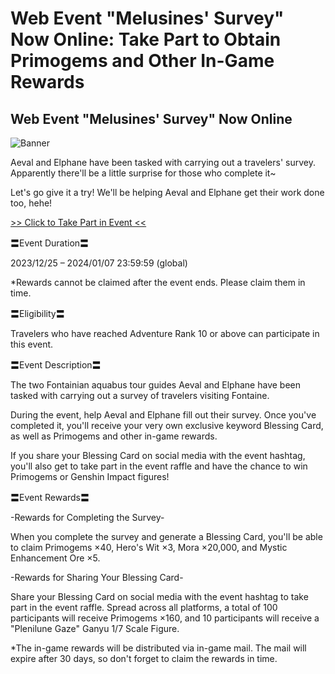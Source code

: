 # Web Event "Melusines' Survey" Now Online: Take Part to Obtain Primogems and Other In-Game Rewards
## Web Event "Melusines' Survey" Now Online
![Banner](https://sdk.hoyoverse.com/upload/ann/2023/12/18/898b7685188fa6f3d3b7f2805cb4bef5_5146745564361203740.png)

Aeval and Elphane have been tasked with carrying out a travelers' survey. Apparently there'll be a little surprise for those who complete it~

Let's go give it a try! We'll be helping Aeval and Elphane get their work done too, hehe!

[>> Click to Take Part in Event <<](https://act.hoyoverse.com/ys/event/e20231225melusine-questionnaire/index.html?game_biz=hk4e_global&sign_type=2&auth_appid=e20231225melusine&authkey_ver=1&utm_source=ingame&utm_medium=notice)

〓Event Duration〓

2023/12/25 – 2024/01/07 23:59:59 (global)

*Rewards cannot be claimed after the event ends. Please claim them in time.

〓Eligibility〓

Travelers who have reached Adventure Rank 10 or above can participate in this event.

〓Event Description〓

The two Fontainian aquabus tour guides Aeval and Elphane have been tasked with carrying out a survey of travelers visiting Fontaine.

During the event, help Aeval and Elphane fill out their survey. Once you've completed it, you'll receive your very own exclusive keyword Blessing Card, as well as Primogems and other in-game rewards.

If you share your Blessing Card on social media with the event hashtag, you'll also get to take part in the event raffle and have the chance to win Primogems or Genshin Impact figures!

〓Event Rewards〓

-Rewards for Completing the Survey-

When you complete the survey and generate a Blessing Card, you'll be able to claim Primogems ×40, Hero's Wit ×3, Mora ×20,000, and Mystic Enhancement Ore ×5.

-Rewards for Sharing Your Blessing Card-

Share your Blessing Card on social media with the event hashtag to take part in the event raffle. Spread across all platforms, a total of 100 participants will receive Primogems ×160, and 10 participants will receive a "Plenilune Gaze" Ganyu 1/7 Scale Figure.

*The in-game rewards will be distributed via in-game mail. The mail will expire after 30 days, so don't forget to claim the rewards in time.
